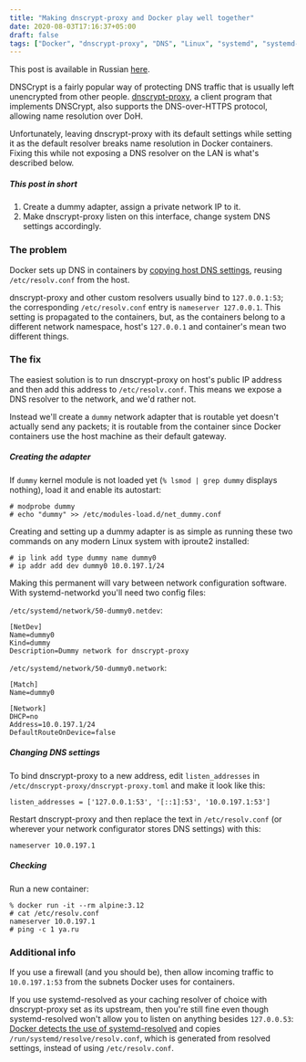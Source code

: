 ```yaml
---
title: "Making dnscrypt-proxy and Docker play well together"
date: 2020-08-03T17:16:37+05:00
draft: false
tags: ["Docker", "dnscrypt-proxy", "DNS", "Linux", "systemd", "systemd-resolved"]
---
```


This post is available in Russian [here][orig].

[orig]: https://habr.com/en/post/496142/

DNSCrypt is a fairly popular way of protecting DNS traffic that is usually left
unencrypted from other people. [dnscrypt-proxy][dnscrypt-proxy], a client
program that implements DNSCrypt, also supports the DNS-over-HTTPS protocol,
allowing name resolution over DoH.

[dnscrypt-proxy]: https://github.com/DNSCrypt/dnscrypt-proxy

Unfortunately, leaving dnscrypt-proxy with its default settings while setting it
as the default resolver breaks name resolution in Docker containers. Fixing this
while not exposing a DNS resolver on the LAN is what's described below.

<!--more-->

##### This post in short

1. Create a dummy adapter, assign a private network IP to it.
2. Make dnscrypt-proxy listen on this interface, change system DNS settings
   accordingly.

### The problem

Docker sets up DNS in containers by [copying host DNS settings][DockerDNS],
reusing `/etc/resolv.conf` from the host.

dnscrypt-proxy and other custom resolvers usually bind to `127.0.0.1:53`; the
corresponding `/etc/resolv.conf` entry is `nameserver 127.0.0.1`. This setting
is propagated to the containers, but, as the containers belong to a different
network namespace, host's `127.0.0.1` and container's mean two different things.

[DockerDNS]: https://docs.docker.com/config/containers/container-networking/#dns-services

### The fix

The easiest solution is to run dnscrypt-proxy on host's public IP address and
then add this address to `/etc/resolv.conf`. This means we expose a DNS
resolver to the network, and we'd rather not.

Instead we'll create a `dummy` network adapter that is routable yet doesn't
actually send any packets; it is routable from the container since Docker
containers use the host machine as their default gateway.

##### Creating the adapter

If `dummy` kernel module is not loaded yet (`% lsmod | grep dummy` displays
nothing), load it and enable its autostart:

```
# modprobe dummy
# echo "dummy" >> /etc/modules-load.d/net_dummy.conf
```

Creating and setting up a dummy adapter is as simple as running these two
commands on any modern Linux system with iproute2 installed:

```
# ip link add type dummy name dummy0
# ip addr add dev dummy0 10.0.197.1/24
```

Making this permanent will vary between network configuration software. With
systemd-networkd you'll need two config files:

`/etc/systemd/network/50-dummy0.netdev`:

```
[NetDev]
Name=dummy0
Kind=dummy
Description=Dummy network for dnscrypt-proxy
```

`/etc/systemd/network/50-dummy0.network`:

```
[Match]
Name=dummy0

[Network]
DHCP=no
Address=10.0.197.1/24
DefaultRouteOnDevice=false
```

##### Changing DNS settings

To bind dnscrypt-proxy to a new address, edit `listen_addresses` in
`/etc/dnscrypt-proxy/dnscrypt-proxy.toml` and make it look like this:

```
listen_addresses = ['127.0.0.1:53', '[::1]:53', '10.0.197.1:53']
```

Restart dnscrypt-proxy and then replace the text in `/etc/resolv.conf`
(or wherever your network configurator stores DNS settings) with this:

```
nameserver 10.0.197.1
```

##### Checking

Run a new container:

```
% docker run -it --rm alpine:3.12
# cat /etc/resolv.conf
nameserver 10.0.197.1
# ping -c 1 ya.ru
```

### Additional info

If you use a firewall (and you should be), then allow incoming traffic to
`10.0.197.1:53` from the subnets Docker uses for containers.

If you use systemd-resolved as your caching resolver of choice with
dnscrypt-proxy set as its upstream, then you're still fine even though
systemd-resolved won't allow you to listen on anything besides `127.0.0.53`:
[Docker detects the use of systemd-resolved][DockerResolved] and copies
`/run/systemd/resolve/resolv.conf`, which is generated from resolved settings,
instead of using `/etc/resolv.conf`.

[DockerResolved]: https://github.com/moby/libnetwork/blob/master/resolvconf/resolvconf.go

